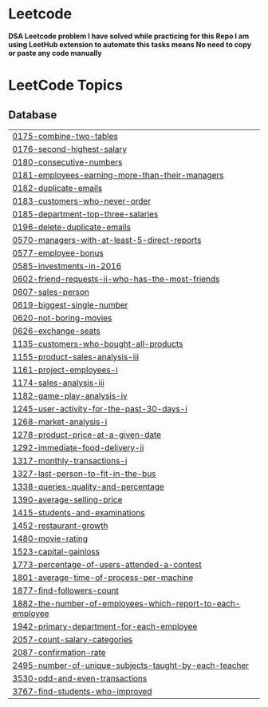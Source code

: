# Leetcode
**DSA Leetcode problem I have solved while practicing for this Repo I am using LeetHub extension to automate this tasks means No need to copy or paste any code manually**

<!---LeetCode Topics Start-->
# LeetCode Topics
## Database
|  |
| ------- |
| [0175-combine-two-tables](https://github.com/govind527/Leetcode/tree/master/0175-combine-two-tables) |
| [0176-second-highest-salary](https://github.com/govind527/Leetcode/tree/master/0176-second-highest-salary) |
| [0180-consecutive-numbers](https://github.com/govind527/Leetcode/tree/master/0180-consecutive-numbers) |
| [0181-employees-earning-more-than-their-managers](https://github.com/govind527/Leetcode/tree/master/0181-employees-earning-more-than-their-managers) |
| [0182-duplicate-emails](https://github.com/govind527/Leetcode/tree/master/0182-duplicate-emails) |
| [0183-customers-who-never-order](https://github.com/govind527/Leetcode/tree/master/0183-customers-who-never-order) |
| [0185-department-top-three-salaries](https://github.com/govind527/Leetcode/tree/master/0185-department-top-three-salaries) |
| [0196-delete-duplicate-emails](https://github.com/govind527/Leetcode/tree/master/0196-delete-duplicate-emails) |
| [0570-managers-with-at-least-5-direct-reports](https://github.com/govind527/Leetcode/tree/master/0570-managers-with-at-least-5-direct-reports) |
| [0577-employee-bonus](https://github.com/govind527/Leetcode/tree/master/0577-employee-bonus) |
| [0585-investments-in-2016](https://github.com/govind527/Leetcode/tree/master/0585-investments-in-2016) |
| [0602-friend-requests-ii-who-has-the-most-friends](https://github.com/govind527/Leetcode/tree/master/0602-friend-requests-ii-who-has-the-most-friends) |
| [0607-sales-person](https://github.com/govind527/Leetcode/tree/master/0607-sales-person) |
| [0619-biggest-single-number](https://github.com/govind527/Leetcode/tree/master/0619-biggest-single-number) |
| [0620-not-boring-movies](https://github.com/govind527/Leetcode/tree/master/0620-not-boring-movies) |
| [0626-exchange-seats](https://github.com/govind527/Leetcode/tree/master/0626-exchange-seats) |
| [1135-customers-who-bought-all-products](https://github.com/govind527/Leetcode/tree/master/1135-customers-who-bought-all-products) |
| [1155-product-sales-analysis-iii](https://github.com/govind527/Leetcode/tree/master/1155-product-sales-analysis-iii) |
| [1161-project-employees-i](https://github.com/govind527/Leetcode/tree/master/1161-project-employees-i) |
| [1174-sales-analysis-iii](https://github.com/govind527/Leetcode/tree/master/1174-sales-analysis-iii) |
| [1182-game-play-analysis-iv](https://github.com/govind527/Leetcode/tree/master/1182-game-play-analysis-iv) |
| [1245-user-activity-for-the-past-30-days-i](https://github.com/govind527/Leetcode/tree/master/1245-user-activity-for-the-past-30-days-i) |
| [1268-market-analysis-i](https://github.com/govind527/Leetcode/tree/master/1268-market-analysis-i) |
| [1278-product-price-at-a-given-date](https://github.com/govind527/Leetcode/tree/master/1278-product-price-at-a-given-date) |
| [1292-immediate-food-delivery-ii](https://github.com/govind527/Leetcode/tree/master/1292-immediate-food-delivery-ii) |
| [1317-monthly-transactions-i](https://github.com/govind527/Leetcode/tree/master/1317-monthly-transactions-i) |
| [1327-last-person-to-fit-in-the-bus](https://github.com/govind527/Leetcode/tree/master/1327-last-person-to-fit-in-the-bus) |
| [1338-queries-quality-and-percentage](https://github.com/govind527/Leetcode/tree/master/1338-queries-quality-and-percentage) |
| [1390-average-selling-price](https://github.com/govind527/Leetcode/tree/master/1390-average-selling-price) |
| [1415-students-and-examinations](https://github.com/govind527/Leetcode/tree/master/1415-students-and-examinations) |
| [1452-restaurant-growth](https://github.com/govind527/Leetcode/tree/master/1452-restaurant-growth) |
| [1480-movie-rating](https://github.com/govind527/Leetcode/tree/master/1480-movie-rating) |
| [1523-capital-gainloss](https://github.com/govind527/Leetcode/tree/master/1523-capital-gainloss) |
| [1773-percentage-of-users-attended-a-contest](https://github.com/govind527/Leetcode/tree/master/1773-percentage-of-users-attended-a-contest) |
| [1801-average-time-of-process-per-machine](https://github.com/govind527/Leetcode/tree/master/1801-average-time-of-process-per-machine) |
| [1877-find-followers-count](https://github.com/govind527/Leetcode/tree/master/1877-find-followers-count) |
| [1882-the-number-of-employees-which-report-to-each-employee](https://github.com/govind527/Leetcode/tree/master/1882-the-number-of-employees-which-report-to-each-employee) |
| [1942-primary-department-for-each-employee](https://github.com/govind527/Leetcode/tree/master/1942-primary-department-for-each-employee) |
| [2057-count-salary-categories](https://github.com/govind527/Leetcode/tree/master/2057-count-salary-categories) |
| [2087-confirmation-rate](https://github.com/govind527/Leetcode/tree/master/2087-confirmation-rate) |
| [2495-number-of-unique-subjects-taught-by-each-teacher](https://github.com/govind527/Leetcode/tree/master/2495-number-of-unique-subjects-taught-by-each-teacher) |
| [3530-odd-and-even-transactions](https://github.com/govind527/Leetcode/tree/master/3530-odd-and-even-transactions) |
| [3767-find-students-who-improved](https://github.com/govind527/Leetcode/tree/master/3767-find-students-who-improved) |
<!---LeetCode Topics End-->